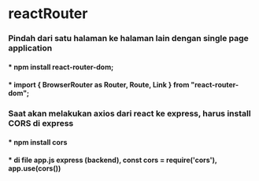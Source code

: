 # reactRouter

### Pindah dari satu halaman ke halaman lain dengan single page application
#### * npm install react-router-dom;
#### * import { BrowserRouter as Router, Route, Link } from "react-router-dom";

### Saat akan melakukan axios dari react ke express, harus install CORS di express
#### * npm install cors
#### * di file app.js express (backend), const cors = require('cors'), app.use(cors())